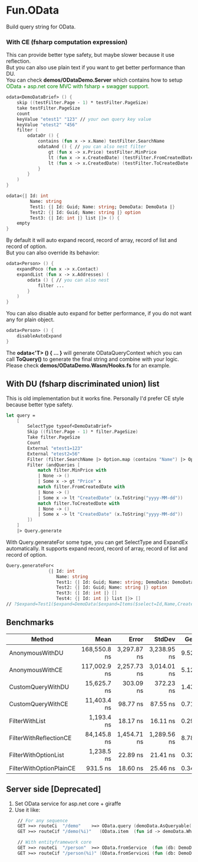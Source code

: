 # Fun.OData

Build query string for OData.

### With CE (fsharp computation expression)

This can provide better type safety, but maybe slower because it use reflection.  
But you can also use plain text if you want to get better performance than DU.  
You can check **demos/ODataDemo.Server** which contains how to setup <span style="color: green">OData + asp.net core MVC with fsharp + swagger support.</span>  

```fsharp
odata<DemoDataBrief> () {
    skip ((testFilter.Page - 1) * testFilter.PageSize)
    take testFilter.PageSize
    count
    keyValue "etest1" "123" // your own query key value
    keyValue "etest2" "456"
    filter (
        odataOr () {
            contains (fun x -> x.Name) testFilter.SearchName
            odataAnd () { // you can also nest filter
                gt (fun x -> x.Price) testFilter.MinPrice
                lt (fun x -> x.CreatedDate) (testFilter.FromCreatedDate |> Option.map (fun x -> x.ToString("yyyy-MM-dd")))
                lt (fun x -> x.CreatedDate) (testFilter.ToCreatedDate |> Option.map (fun x -> x.ToString("yyyy-MM-dd")))
            }
        }
    )
}
```

```fsharp
odata<{| Id: int
         Name: string
         Test1: {| Id: Guid; Name: string; DemoData: DemoData |}
         Test2: {| Id: Guid; Name: string |} option
         Test3: {| Id: int |} list |}> () {
    empty
}
```

By default it will auto expand record, record of array, record of list and record of option.  
But you can also override its behavior:


```fsharp
odata<Person> () {
    expandPoco (fun x -> x.Contact)
    expandList (fun x -> x.Addresses) (
        odata () { // you can also nest
            filter ...
        }
    )
}
```

You can also disable auto expand for better performance, if you do not want any for plain object.

```fsharp
odata<Person> () {
    disableAutoExpand
}
```

The **odata<'T> () { ... }** will generate ODataQueryContext which you can call **ToQuery()** to generate the final string and combine with your logic.  
Please check  **demos/ODataDemo.Wasm/Hooks.fs** for an example.


## With DU (fsharp discriminated union) list

This is old implementation but it works fine. Personally I'd prefer CE style because better type safety.

```fsharp
let query =
    [
        SelectType typeof<DemoDataBrief>
        Skip ((filter.Page - 1) * filter.PageSize)
        Take filter.PageSize
        Count
        External "etest1=123"
        External "etest2=56"
        Filter (filter.SearchName |> Option.map (contains "Name") |> Option.defaultValue "")
        Filter (andQueries [
            match filter.MinPrice with
            | None -> ()
            | Some x -> gt "Price" x
            match filter.FromCreatedDate with
            | None -> ()
            | Some x -> lt "CreatedDate" (x.ToString("yyyy-MM-dd"))
            match filter.ToCreatedDate with
            | None -> ()
            | Some x -> lt "CreatedDate" (x.ToString("yyyy-MM-dd"))
        ])
    ]
    |> Query.generate
```

With Query.generateFor some type, you can get SelectType and ExpandEx automatically. It supports expand record, record of array, record of list and record of option.

```fsharp
Query.generateFor<
                {| Id: int
                   Name: string
                   Test1: {| Id: Guid; Name: string; DemoData: DemoData |}
                   Test2: {| Id: Guid; Name: string |} option
                   Test3: {| Id: int |} []
                   Test4: {| Id: int |} list |}> []
// ?$expand=Test1($expand=DemoData($expand=Items($select=Id,Name,CreatedDate);$select=Id,Name,Description,Price,Items,CreatedDate,LastModifiedDate);$select=DemoData,Id,Name),Test2($select=Id,Name),Test3($select=Id),Test4($select=Id)&$select=Id,Name,Test1,Test2,Test3,Test4
```

## Benchmarks

|                  Method |         Mean |       Error |      StdDev |  Gen 0 |  Gen 1 | Allocated |
|------------------------ |-------------:|------------:|------------:|-------:|-------:|----------:|
|         AnonymousWithDU | 168,550.8 ns | 3,297.87 ns | 3,238.95 ns | 9.5215 |      - |     60 KB |
|         AnonymousWithCE | 117,002.9 ns | 2,257.73 ns | 3,014.01 ns | 5.1270 |      - |     32 KB |
|       CustomQueryWithDU |  15,625.7 ns |   303.09 ns |   372.23 ns | 1.4343 |      - |      9 KB |
|       CustomQueryWithCE |  11,403.4 ns |    98.77 ns |    87.55 ns | 0.7172 |      - |      4 KB |
|          FilterWithList |   1,193.4 ns |    18.17 ns |    16.11 ns | 0.2956 |      - |      2 KB |
|  FilterWithReflectionCE |  84,145.8 ns | 1,454.71 ns | 1,289.56 ns | 8.7891 | 0.1221 |     54 KB |
|    FilterWithOptionList |   1,238.5 ns |    22.89 ns |    21.41 ns | 0.3223 |      - |      2 KB |
| FilterWithOptionPlainCE |     931.5 ns |    18.60 ns |    25.46 ns | 0.3462 | 0.0010 |      2 KB |


## Server side [Deprecated]

1. Set OData service for asp.net core + giraffe
2. Use it like:
   ```fsharp
    // For any sequence
    GET >=> routeCi  "/demo"    >=> OData.query (demoData.AsQueryable())
    GET >=> routeCif "/demo(%i)"   (OData.item  (fun id -> demoData.Where(fun x -> x.Id = id).AsQueryable()))

    // With entityframework core
    GET >=> routeCi  "/person"  >=> OData.fromService  (fun (db: DemoDbContext) -> db.Persons.AsQueryable())
    GET >=> routeCif "/person(%i)" (OData.fromServicei (fun (db: DemoDbContext) id -> db.Persons.Where(fun x -> x.Id = id).AsQueryable()))
   ```
